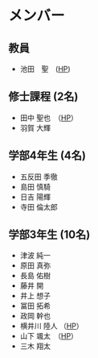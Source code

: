 # メンバー

## 教員
- 池田　聖　([HP](https://sites.google.com/view/ikeda-sei/%E6%97%A5%E6%9C%AC%E8%AA%9E))
 
## 修士課程 (2名)
- 田中	聖也　（[HP](https://sparkling-empanada-186034.netlify.app/)）
- 羽賀	大輝

## 学部4年生 (4名)
- 五反田	季徹
- 島田	慎騎
- 日吉	陽輝
- 寺田	倫太郎

## 学部3年生 (10名)
- 津波	純一
- 原田	真弥
- 長島	佑樹
- 藤井	開
- 井上	想子
- 冨田	拓希
- 政岡	幹也
- 横井川	陸人 （[HP](https://y220204.wixsite.com/my-site-9)）
- 山下	颯太　（[HP](https://y220245.wixsite.com/sotasite)）
- 三木	翔太
